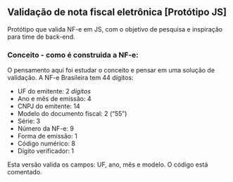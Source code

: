 ## Validação de nota fiscal eletrônica [Protótipo JS]

Protótipo que valida NF-e em JS, com o objetivo de pesquisa e inspiração para time de back-end.

### Conceito - como é construida a NF-e:

O pensamento aqui foi estudar o conceito e pensar em uma solução de validação. A NF-e Brasileira tem 44 dígitos: 

- UF do emitente: 2 _dígitos_
- Ano e mês de emissão: 4 
- CNPJ do emitente: 14 
- Modelo do documento fiscal: 2 (“55”) 
- Série: 3 
- Número da NF-e: 9 
- Forma de emissão: 1 
- Código numérico: 8 
- Dígito verificador: 1   

Esta versão valida os campos: UF, ano, mês e modelo. O código está comentado.

